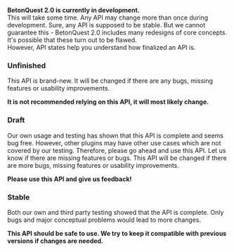 **BetonQuest 2.0 is currently in development.**  
This will take some time. Any API may change more than once during development.
Sure, any API is supposed to be stable. But we cannot guarantee this - BetonQuest 2.0 includes many redesigns
of core concepts. It's possible that these turn out to be flawed.  
However, API states help you understand how finalized an API is.

### Unfinished
This API is brand-new.
It will be changed if there are any bugs, missing features or usability improvements.

**It is not recommended relying on this API, it will most likely change.**

### Draft
Our own usage and testing has shown that this API is complete and seems bug free.
However, other plugins may have other use cases which are not covered by our testing.
Therefore, please go ahead and use this API. Let us know if there are missing features or bugs.
This API will be changed if there are more bugs, missing features or usability improvements.

**Please use this API and give us feedback!**

### Stable
Both our own and third party testing showed that the API is complete.
Only bugs and major conceptual problems would lead to more changes.

**This API should be safe to use. We try to keep it compatible with previous versions if changes are needed.**
